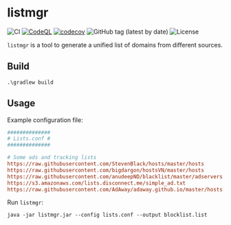 # listmgr

![CI](https://github.com/milgradesec/listmgr/workflows/CI/badge.svg)
[![CodeQL](https://github.com/milgradesec/listmgr/actions/workflows/codeql-analysis.yml/badge.svg)](https://github.com/milgradesec/listmgr/actions/workflows/codeql-analysis.yml)
[![codecov](https://codecov.io/gh/milgradesec/listmgr/branch/main/graph/badge.svg?token=Vw9zR2Qfcg)](https://codecov.io/gh/milgradesec/listmgr)
![GitHub tag (latest by date)](https://img.shields.io/github/v/tag/milgradesec/listmgr)
![License](https://img.shields.io/github/license/milgradesec/listmgr)

`listmgr` is a tool to generate a unified list of domains from different sources.

## Build

```shell
.\gradlew build
```

## Usage

Example configuration file:

```ini
##############
# Lists.conf #
##############

# Some ads and tracking lists
https://raw.githubusercontent.com/StevenBlack/hosts/master/hosts
https://raw.githubusercontent.com/bigdargon/hostsVN/master/hosts
https://raw.githubusercontent.com/anudeepND/blacklist/master/adservers.txt
https://s3.amazonaws.com/lists.disconnect.me/simple_ad.txt
https://raw.githubusercontent.com/AdAway/adaway.github.io/master/hosts.txt
```

Run `listmgr`:

```shell
java -jar listmgr.jar --config lists.conf --output blocklist.list
```
